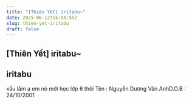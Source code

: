 ```yaml
---
title: "[Thiên Yết] iritabu~"
date: 2025-06-12T15:58:55Z
slug: thien-yet-iritabu
draft: false
---
```


## [Thiên Yết] iritabu~

## iritabu

xấu lắm ạ  em nó mới học lớp 6 thôi Tên : Nguyễn Dương Vân AnhD.O.B : 24/10/2001